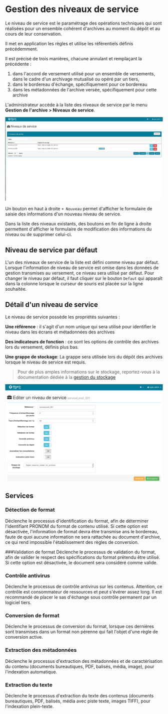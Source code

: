 Gestion des niveaux de service
==============================

Le niveau de service est le paramétrage des opérations techniques qui sont réalisées pour 
un ensemble cohérent d'archives au moment du dépôt et au cours de leur conservation.

Il met en application les règles et utilise les référentiels définis précédemment.

Il est précisé de trois manières, chacune annulant et remplaçant la précédente :
  
  1.  dans l'accord de versement utilisé pour un ensemble de versements, 
  dans le cadre d'un archivage mutualisé ou opéré par un tiers,
  2.  dans le bordereau d'échange, spécifiquement pour ce bordereau
  3.  dans les métadonnées de l'archive versée, spécifiquement pour cette archive


L'administrateur accède à la liste des niveaux de service par le menu 
**Gestion de l'archive > Niveaux de service**. 

![Niveaux de service](media/niveaux_service.png)

Un bouton en haut à droite `+ Nouveau` permet d'afficher le formulaire de saisie des 
informations d'un nouveau niveau de service.

Dans la liste des niveaux existants, des boutons en fin de ligne à droite permettent d'afficher 
le formulaire de modification des informations du niveau ou de supprimer celui-ci.

## Niveau de service par défaut
L'un des niveaux de service de la liste est défini comme niveau par défaut. 
Lorsque l'information de niveau de service est omise dans les données de gestion transmises au versement, 
ce niveau sera utilisé par défaut. 
Pour changer le niveau par défaut, il faut cliquer sur le bouton `Defaut` qui apparaît dans la 
colonne lorsque le curseur de souris est placée sur la ligne souhaitée.

## Détail d'un niveau de service

Le niveau de service possède les propriétés suivantes :

**Une référence** : il s'agit d'un nom unique qui sera utilisé 
pour identifier le niveau dans les écrans et métadonnées des archives

**Des indicateurs de fonction** : ce sont les options de contrôle des archives lors du versement, 
définis plus bas.

**Une grappe de stockage**: La grappe sera utilisée lors du dépôt des archives lorsque le niveau de service est requis.

> Pour de plus amples informations sur le stockage, reportez-vous à la documentation dédiée à la [gestion du stockage](Gestion_du_stockage.md)

![Niveau de service](media/niveau_service_modification.png)

## Services

### Détection de format 
Déclenche le processus d'identification du format, afin de déterminer l'identifiant PRONOM du format de contenu utilisé. Si cette option est désactivée, l'information de format devra être transmise ans le bordereau, faute de quoi aucune information ne sera rattachée au document d'archive, ce qui rend impossible l'établissement des règles de conversion. 

###Validation de format
Déclenche le processus de validation du format, afin de valider le respect des spécifications du format prétendu être utilisé. Si cette option est désactivée, le document sera considéré comme valide. 

### Contrôle antivirus
Déclenche le processus de contrôle antivirus sur les contenus. Attention, ce contrôle est consommateur de ressources et peut s'évérer assez long. Il est recommandé de placer le sas d'échange sous contrôle permanent par un logiciel tiers. 

### Conversion de format
Déclenche le processus de conversion du format, lorsque ces dernières sont transmises dans un format non pérenne qui fait l'objet d'une règle de conversion active.

### Extraction des métadonnées
Déclenche le processus d'extraction des métadonnées et de caractérisation du contenu (documents bureautiques, PDF, balisés, média, image), pour l'indexation automatique. 

### Extraction du texte
Déclenche le processus d'extraction du texte des contenus (documents bureautiques, PDF, balisés, média avec piste texte, images TIFF), pour l'indexation plein-texte. 
